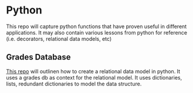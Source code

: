 # Python
This repo will capture python functions that have proven useful in different applications. It may also contain various lessons from python for reference (i.e. decorators, relational data models, etc)


## Grades Database

[This repo]() will outlinen how to create a relational data model in python. It uses a grades db as context for the relational model. It uses dictionaries, lists, redundant dictionaries to model the data structure. 
